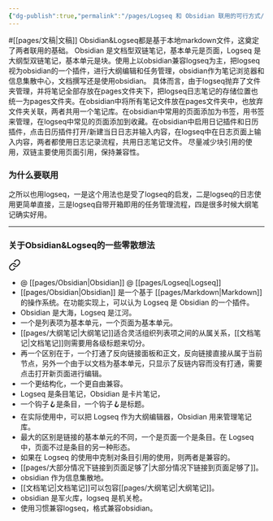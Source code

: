 ```yaml
---
{"dg-publish":true,"permalink":"/pages/Logseq 和 Obsidian 联用的可行方式/","noteIcon":"1","created":"2023-07-06T11:46:07.971+08:00","updated":""}
---
```


#[[pages/文稿\|文稿]] 
Obsidian&Logseq都是基于本地markdown文件，这奠定了两者联用的基础。
Obsidian 是文档型双链笔记，基本单元是页面，Logseq 是大纲型双链笔记，基本单元是块。使用上以obsidian兼容logseq为主，把logseq视为obsidian的一个插件，进行大纲编辑和任务管理，obsidian作为笔记浏览器和信息集散中心，文档撰写还是使用obsidian。
具体而言，由于logseq抛弃了文件夹管理，并将笔记全部存放在pages文件夹下，把logseq日志笔记的存储位置也统一为pages文件夹。在obsidian中将所有笔记文件放在pages文件夹中，也放弃文件夹关联，两者共用一个笔记库。在obsidian中常用的页面添加为书签，用书签来管理，在logseq中常见的页面添加到收藏。在obsidian中启用日记插件和日历插件，点击日历插件打开/新建当日日志并输入内容，在logseq中在日志页面上输入内容，两者都使用日志记录流程，共用日志笔记文件。
尽量减少块引用的使用，双链主要使用页面引用，保持兼容性。
### 为什么要联用
之所以也用logseq，一是这个用法也是受了logseq的启发，二是logseq的日志使用更简单直接，三是logseq自带开箱即用的任务管理流程，四是很多时候大纲笔记确实好用。

---

### 关于Obsidian&Logseq的一些零散想法

<div class="transclusion internal-embed is-loaded"><a class="markdown-embed-link" href="/pages/obsidian-and-logseq/" aria-label="Open link"><svg xmlns="http://www.w3.org/2000/svg" width="24" height="24" viewBox="0 0 24 24" fill="none" stroke="currentColor" stroke-width="2" stroke-linecap="round" stroke-linejoin="round" class="svg-icon lucide-link"><path d="M10 13a5 5 0 0 0 7.54.54l3-3a5 5 0 0 0-7.07-7.07l-1.72 1.71"></path><path d="M14 11a5 5 0 0 0-7.54-.54l-3 3a5 5 0 0 0 7.07 7.07l1.71-1.71"></path></svg></a><div class="markdown-embed">





- @ [[pages/Obsidian\|Obsidian]] @ [[pages/Logseq\|Logseq]]
- [[pages/Obsidian\|Obsidian]] 是一个基于 [[pages/Markdown\|Markdown]] 的操作系统。在功能实现上，可以认为 Logseq 是 Obsidian 的一个插件。
- Obsidian 是大海，Logseq 是江河。
- 一个是列表项为基本单元，一个页面为基本单元。
- [[pages/大纲笔记\|大纲笔记]]适合灵活组织列表项之间的从属关系，[[文档笔记\|文档笔记]]则需要用各级标题来切分。
- 再一个区别在于，一个打通了反向链接面板和正文，反向链接直接从属于当前节点，另外一个由于以文档为基本单元，只显示了反链内容而没有打通，需要点击打开新页面进行编辑。
- 一个更结构化，一个更自由兼容。
- Logseq 是条目笔记，Obsidian 是卡片笔记，
- 一个钩子🪝是条目，一个钩子🪝是标题。
- 在实际使用中，可以把 Logseq 作为大纲编辑器，Obsidian 用来管理笔记库。
- 最大的区别是链接的基本单元的不同，一个是页面一个是条目。在 Logseq 中，页面不过是条目的另一种形态。
- 如果在 Logseq 的使用中克制对条目引用的使用，则两者是兼容的。
- [[pages/大部分情况下链接到页面足够了\|大部分情况下链接到页面足够了]]。
- obsidian 作为信息集散地。
- [[文档笔记\|文档笔记]]可以包容[[pages/大纲笔记\|大纲笔记]]。
- obsidian 是军火库，logseq 是机关枪。
- 使用习惯兼容logseq，格式兼容obsidian。

</div></div>
